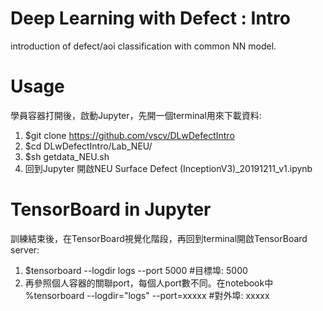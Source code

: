 # Deep Learning with Defect : Intro
introduction of defect/aoi classification with common NN model.

# Usage
學員容器打開後，啟動Jupyter，先開一個terminal用來下載資料:
1. $git clone https://github.com/vscv/DLwDefectIntro
2. $cd DLwDefectIntro/Lab_NEU/
3. $sh getdata_NEU.sh
4. 回到Jupyter 開啟NEU Surface Defect (InceptionV3)_20191211_v1.ipynb

# TensorBoard in Jupyter
訓練結束後，在TensorBoard視覺化階段，再回到terminal開啟TensorBoard server:
1. $tensorboard --logdir logs --port 5000 #目標埠: 5000
2. 再參照個人容器的關聯port，每個人port數不同。在notebook中 %tensorboard --logdir="logs" --port=xxxxx #對外埠: xxxxx  
